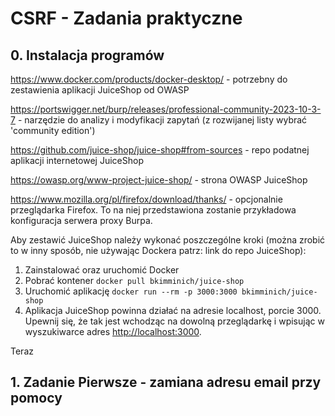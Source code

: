 # CSRF - Zadania praktyczne
## 0. Instalacja programów

https://www.docker.com/products/docker-desktop/ - potrzebny do zestawienia aplikacji JuiceShop od OWASP

https://portswigger.net/burp/releases/professional-community-2023-10-3-7 - narzędzie do analizy i modyfikacji zapytań (z rozwijanej listy wybrać 'community edition')

https://github.com/juice-shop/juice-shop#from-sources -  repo podatnej aplikacji internetowej JuiceShop 

https://owasp.org/www-project-juice-shop/ - strona OWASP JuiceShop

https://www.mozilla.org/pl/firefox/download/thanks/ - opcjonalnie przeglądarka Firefox. To na niej przedstawiona zostanie przykładowa konfiguracja serwera proxy Burpa.

Aby zestawić JuiceShop należy wykonać poszczególne kroki (można zrobić to w inny sposób, nie używając Dockera patrz: link do repo JuiceShop):
1. Zainstalować oraz uruchomić Docker
2. Pobrać kontener ```docker pull bkimminich/juice-shop```
3. Uruchomić aplikację ```docker run --rm -p 3000:3000 bkimminich/juice-shop```
4. Aplikacja JuiceShop powinna działać na adresie localhost, porcie 3000. Upewnij się, że tak jest wchodząc na dowolną przeglądarkę i wpisując w wyszukiwarce adres <http://localhost:3000>.

Teraz 


## 1. Zadanie Pierwsze - zamiana adresu email przy pomocy 
